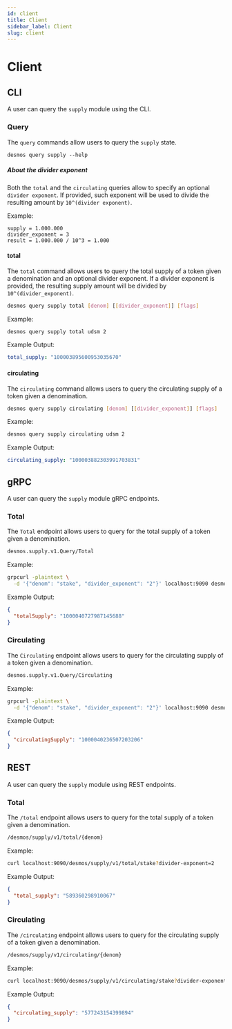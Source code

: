 ```yaml
---
id: client
title: Client
sidebar_label: Client
slug: client
---
```


# Client 

## CLI

A user can query the `supply` module using the CLI. 

### Query 

The `query` commands allow users to query the `supply` state. 

```
desmos query supply --help
```

##### About the divider exponent
Both the `total` and the `circulating` queries allow to specify an optional `divider exponent`.
If provided, such exponent will be used to divide the resulting amount by `10^(divider exponent)`.  

Example:
```
supply = 1.000.000
divider_exponent = 3
result = 1.000.000 / 10^3 = 1.000
```

#### total
The `total` command allows users to query the total supply of a token given a denomination and an optional divider exponent. 
If a divider exponent is provided, the resulting supply amount will be divided by `10^(divider_exponent)`.  

```bash
desmos query supply total [denom] [[divider_exponent]] [flags]
```

Example: 
```bash
desmos query supply total udsm 2
```

Example Output: 
```yaml
total_supply: "100003895600953035670"
```

#### circulating
The `circulating` command allows users to query the circulating supply of a token given a denomination. 

```bash
desmos query supply circulating [denom] [[divider_exponent]] [flags]
```

Example:
```bash
desmos query supply circulating udsm 2
```

Example Output:
```yaml
circulating_supply: "100003882303991703831"
```

## gRPC
A user can query the `supply` module gRPC endpoints. 

### Total
The `Total` endpoint allows users to query for the total supply of a token given a denomination. 

```bash
desmos.supply.v1.Query/Total
```

Example:
```bash
grpcurl -plaintext \
  -d '{"denom": "stake", "divider_exponent": "2"}' localhost:9090 desmos.supply.v1.Query/Total
```

Example Output:
```json
{
  "totalSupply": "1000040727987145688"
}
```

### Circulating
The `Circulating` endpoint allows users to query for the circulating supply of a token given a denomination.

```bash
desmos.supply.v1.Query/Circulating
```

Example:
```bash
grpcurl -plaintext \
  -d '{"denom": "stake", "divider_exponent": "2"}' localhost:9090 desmos.supply.v1.Query/Circulating
```

Example Output:
```json
{
  "circulatingSupply": "1000040236507203206"
}
```

## REST
A user can query the `supply` module using REST endpoints. 

### Total 
The `/total` endpoint allows users to query for the total supply of a token given a denomination. 

```bash
/desmos/supply/v1/total/{denom}
```

Example: 
```bash
curl localhost:9090/desmos/supply/v1/total/stake?divider-exponent=2
```

Example Output:
```json
{
  "total_supply": "589360298910067"
}
```

### Circulating
The `/circulating` endpoint allows users to query for the circulating supply of a token given a denomination.

```bash
/desmos/supply/v1/circulating/{denom}
```

Example:
```bash
curl localhost:9090/desmos/supply/v1/circulating/stake?divider-exponent=2
````

Example Output:
```json
{
  "circulating_supply": "577243154399894"
}
```